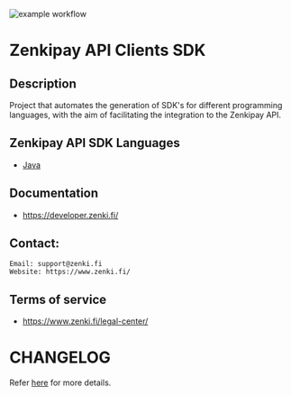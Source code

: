 ![example workflow](https://github.com/zenkifi/zenkipay-api-clients-sdk/actions/workflows/zenkipay-api-clients-sdk.yml/badge.svg) 
# Zenkipay API Clients SDK

##  Description
Project that automates the generation of SDK's for different programming languages, with the aim of facilitating the integration to the Zenkipay API.

## Zenkipay API SDK Languages
- [Java](https://github.com/zenkifi/zenkipay-api-sdk-java)

## Documentation
- https://developer.zenki.fi/

## Contact:
    Email: support@zenki.fi
    Website: https://www.zenki.fi/

## Terms of service
- https://www.zenki.fi/legal-center/

# CHANGELOG
Refer [here](https://github.com/zenkifi/zenkipay-api-clients-sdk/blob/main/CHANGELOG.md) for more details.